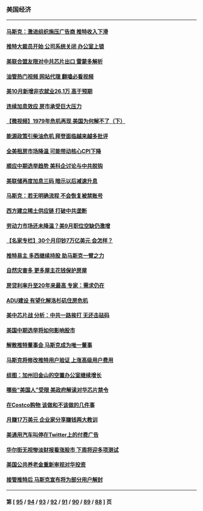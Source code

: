 ### 美国经济
---
#### [马斯克：激进组织施压广告商 推特收入下滑](../../pages/ncid1078158/n13859705.md?11050845) 
#### [推特大裁员开始 公司系统关闭 办公室上锁](../../pages/ncid1078158/n13859659.md?11050845) 
#### [美联合盟友限对中共芯片出口 雷蒙多解析](../../pages/ncid1078158/n13859663.md?11050845) 
#### [油管热门视频 网站代理 翻墙必看视频](http://132.145.103.77:81/youtube.html?11050845)
#### [美10月新增非农就业26.1万 高于预期](../../pages/ncid1078158/n13859610.md?11050845) 
#### [连续加息效应 房市承受巨大压力](../../pages/ncid1078158/n13859163.md?11050845) 
#### [【微视频】1979年危机再现 美国为何解不了（下）](../../pages/ncid1078158/n13858870.md?11050845) 
#### [能源政策引柴油危机 拜登面临越来越多批评](../../pages/ncid1078158/n13858261.md?11050845) 
#### [全美租房市场降温 可能带动核心CPI下降](../../pages/ncid1078158/n13858257.md?11050845) 
#### [顺应中期选举趋势 美科企讨论与中共脱钩](../../pages/ncid1078158/n13858233.md?11050845) 
#### [美联储再度加息三码 暗示以后减速升息](../../pages/ncid1078158/n13858133.md?11050845) 
#### [马斯克：若无明确流程 不会恢复被禁账号](../../pages/ncid1078158/n13858103.md?11050845) 
#### [西方建立稀土供应链 打破中共垄断](../../pages/ncid1078158/n13857670.md?11050845) 
#### [劳动力市场还未降温？美9月职位空缺仍激增](../../pages/ncid1078158/n13857385.md?11050845) 
#### [【名家专栏】30个月印钞7万亿美元 会怎样？](../../pages/ncid1078158/n13857173.md?11050845) 
#### [推特易主 多西继续持股 助马斯克一臂之力](../../pages/ncid1078158/n13857318.md?11050845) 
#### [自然灾害多 更多屋主花钱保护房屋](../../pages/ncid1078158/n13857280.md?11050845) 
#### [房贷利率升至20年来最高 专家：需求仍在](../../pages/ncid1078158/n13857277.md?11050845) 
#### [ADU建设 有望化解洛杉矶住房危机](../../pages/ncid1078158/n13856938.md?11050845) 
#### [美中芯片战 分析：中共一路挨打 无还击砝码](../../pages/ncid1078158/n13856640.md?11050845) 
#### [美国中期选举将如何影响股市](../../pages/ncid1078158/n13856652.md?11050845) 
#### [解散推特董事会 马斯克成为唯一董事](../../pages/ncid1078158/n13856604.md?11050845) 
#### [马斯克将修改推特用户验证 上涨高级用户费用](../../pages/ncid1078158/n13856548.md?11050845) 
#### [组图：加州旧金山的空置办公室继续增长](../../pages/ncid1078158/n13856414.md?11050845) 
#### [哪些“美国人”受限 美政府解读对华芯片禁令](../../pages/ncid1078158/n13855991.md?11050845) 
#### [在Costco购物 该做和不该做的几件事](../../pages/ncid1078158/n13827941.md?11050845) 
#### [月赚17万美元 企业家分享赚钱两大教训](../../pages/ncid1078158/n13846299.md?11050845) 
#### [美通用汽车叫停在Twitter上的付费广告](../../pages/ncid1078158/n13855522.md?11050845) 
#### [华尔街无视惨淡财报看涨股市 下周将迎多项测试](../../pages/ncid1078158/n13855494.md?11050845) 
#### [美国公共养老金重新审视对华投资](../../pages/ncid1078158/n13855415.md?11050845) 
#### [接管推特后 马斯克宣布将为部分用户解封](../../pages/ncid1078158/n13855411.md?11050845) 

---
#### 第 [ [95](./95.md?11050845) / [94](./94.md?11050845) / [93](./93.md?11050845) / [92](./92.md?11050845) / [91](./91.md?11050845) / [90](./90.md?11050845) / [89](./89.md?11050845) / [88](./88.md?11050845) ] 页
